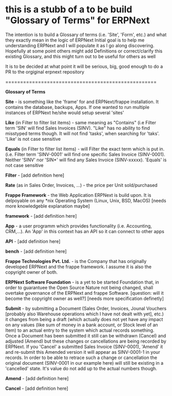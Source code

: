 # this is a stubb of a to be build "Glossary of Terms" for ERPNext

The intention is to build a Glossary of terms (i.e. 'Site', 'Form', etc.) and what they exactly mean in the logic of ERPNext
Initial goal is to help me understanding ERPNext and I will populate it as I go along discovering. Hopefully at some point others might add Definitions or correct/clarify this existing Glossary, and this might turn out to be useful for others as well

It is to be decided at what point it will be serious, big, good enough to do a PR to the orgiginal erpnext repository

===================================================

**Glossary of Terms**

**Site** - is something like the 'frame' for and ERPNext/frappe installation. It contains the database, backups, Apps. If one wanted to run multiple instances of ERPNext he/she would setup several 'sites'

**Like** (in Filter to filter list items) - same meaning as "Contains" (i.e Filter term 'SIN' will find Sales Invoices (SINV). "Like" has no ability to find misstyped terms though. It will not find 'tasks', when searching for 'taks'. 'Like' is not case sensitive

**Equals** (in Filter to filter list items) - will Filter the exact term which is put in. (i.e. Filter term 'SINV-0001' will find one specific Sales Invoice (SINV-0001). Neither 'SINV' nor 'SIN*' will find any Sales Invoice (SINV-xxxxx). 'Equals' is not case sensitive

**Filter** - [add definition here]

**Rate** (as in Sales Order, Invoices, ...) - the price per Unit sold/purchased

**Frappe Framework** - the Web Application ERPNext is build upon. It is delpoyable on any *nix Operating System (Linux, Unix, BSD, MacOS) [needs more knowledgeble explanation maybe]


**framework** - [add definition here]

**App** - a user programm which provides functionality (i.e. Accounting, CRM,...). An 'App' in this context has an API so it can connect to other apps

**API** - [add definition here]

**bench** - [add definition here]

**Frappe Technologies Pvt. Ltd.** - is the Company that has originally developed ERPNext and the frappe framework. I assume it is also the copyright owner of both.

**ERPNext Software Foundation** - is a yet to be started Foundation that, in order to guarantuee the Open Source Nature not being changed, shall overtake governance of the ERPNext and frappe Software. [question: will it become the copyright owner as well?] [needs more specification definetly]

**Submit** - by submitting a Document (Sales Order, Invoices, Jounal Vouchers [probably also Warehouse operations which I have not dealt with yet], etc.) it changes from being a draft (which actually does not yet have any impact on any values (like sum of money in a bank account, or Stock level of an Item) to an actual entry to the system which actual records something. 
Once a Document has been submitted it still can be withdrawn (Cancel) and adjusted (Amend) but these changes or cancellations are being recorded by ERPNext. If you 'Cancel' a submitted Sales Invoice (SINV-0001), 'Amend' it and re-submit this Amended version it will appear as SINV-0001-1 in your records. In order to be able to retrace such a change or cancellation the original document (SINV-0001 in our example here) will still be existing in a 'cancelled' state. It's value do not add up to the actual numbers though.

**Amend** - [add definition here]

**Cancel** - [add definition here]
